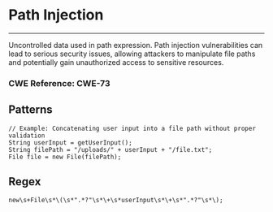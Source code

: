 # Path Injection

---

Uncontrolled data used in path expression. Path injection vulnerabilities can lead to serious security issues, allowing
attackers to manipulate file paths and potentially gain unauthorized access to sensitive resources.

### CWE Reference: CWE-73

## Patterns

```
// Example: Concatenating user input into a file path without proper validation
String userInput = getUserInput();
String filePath = "/uploads/" + userInput + "/file.txt";
File file = new File(filePath);
```

## Regex

```
new\s+File\s*\(\s*".*?"\s*\+\s*userInput\s*\+\s*".*?"\s*\);
```